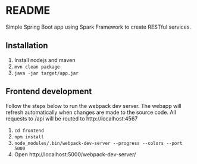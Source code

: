 # README
Simple Spring Boot app using Spark Framework to create RESTful services.

## Installation

1. Install nodejs and maven
2. `mvn clean package`
3. `java -jar target/app.jar`

## Frontend development
Follow the steps below to run the webpack dev server. The webapp will refresh automatically when changes are made to the source code. All requests to /api will be routed to http://localhost:4567

1. `cd frontend`
2. `npm install`
3. `node_modules/.bin/webpack-dev-server --progress --colors --port 5000`
4. Open http://localhost:5000/webpack-dev-server/
